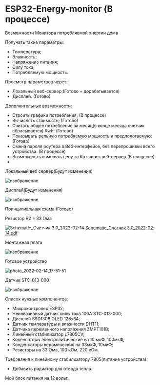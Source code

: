 # ESP32-Energy-monitor (В процессе)

Возможности Монитора потребляемой энергии дома

Получать такие параметры:

- Температура;
- Влажность;
- Напряжение питания;
- Силу тока;
- Потребляемую мощность.

Просмотр параметров через:

- Локальный веб-сервер;(Готово + дорабатывается) 
- Дисплей. (Готово)

Дополнительные возможности:

- Строить графики потребления; (В процессе)
- Вычислять стоимость; (Готово)
- Считать общее потребление за месяц(в конце месяца счетчик сбрасывается) Kwh; (Готово)
- Показывать рельную потребяемую мощность и предпологаемую; (Готово)
- Смена пароля роутера в Веб-интерфейсе, без перепрошивки всего устройства. (В процессе) 
- Возможность изменять цену за Квт через веб-сервер.(В процессе)
- 
Локальный веб сервер(Будут изменения) 

![изображение](https://user-images.githubusercontent.com/94782611/154678362-1deff3f1-8407-485f-8860-b62a47340bb0.png)

Дисплей(Будут изменения) 

![изображение](https://user-images.githubusercontent.com/94782611/153896403-3878c9dc-cc06-4949-9f7b-9cdad9dd88a4.png)

Принципиальная схема (Готово)

Резистор R2 = 33 Ома

![Schematic_Счетчик 3 0_2022-02-14](https://user-images.githubusercontent.com/94782611/153902685-d3e00f8d-ae83-437c-b5f4-f543981a8c6a.png)
[Schematic_Счетчик 3.0_2022-02-14.pdf](https://github.com/SimonW0rk/ESP32-Energy-monitor/files/8062311/Schematic_.3.0_2022-02-14.pdf)

Монтажная плата

![изображение](https://user-images.githubusercontent.com/94782611/153896806-5a3d23cd-d76b-479e-b4a0-95079617ca6e.png)

Готовое устройство

![photo_2022-02-14_17-51-51](https://user-images.githubusercontent.com/94782611/153898464-1d66357b-c998-45cb-81a7-a27eed2979c6.jpg)

Датчик STC-013-000

![изображение](https://user-images.githubusercontent.com/94782611/153898662-b9f4f0f9-e09a-4cce-9f98-3da64be6bf8a.png)

Список нужных компонентов:

- Микроконтролер ESP32;
- Неинвазивный датчик силы тока 100А STC-013-000;
- Дисплей SSD1306 OLED 128x64;
- Датчик температуры и влажности DHT11;
- Датчика переменного напряжения ZMPT101B;
- Линейный стабилизатор L7805CV;
- Коденсаторы электролитические на 10 мкФ, 100мкФ;
- Конденсаторы керамические на 33мкФ, 10мкФ;
- Резисторы на 33 Ома, 100 кОм, 220 кОм.

Требования к линейному стабилизатору 7805(питание устройства):

- Добавить радиатор для отвода тепла.

Мой блок питания на 12 вольт.
